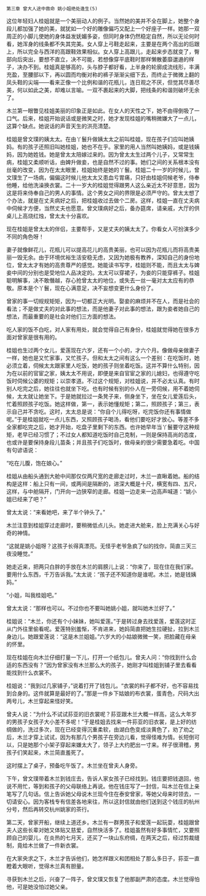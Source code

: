     第三章 曾大人途中救命 姚小姐绝处逢生(5) 

   这位年轻妇人桂姐就是一个美丽动人的例子。当然她的美并不全在脚上，她整个身段儿都加强了她的美，就犹如一个好的雕像偏巧又配上一个好座子一样。她那一双周正的小脚儿使她的身体益发妩媚多姿，但同时身体仍然稳定自然，所以无论何时看，她浑身的线条都不失其完美。女人穿上弓鞋走起来，主要是在两个高出的后跟上，所以完全与西洋的高跟鞋效果相似。女人穿上高跟儿，走起来步态就变了，臀部向后突出，要想不直立，决不可能，若想像穿平底鞋时那样懒散萎靡邋遢的样子，决办不到。桂姐真是够高的，头与脖子都好看，上半身的轮廓成流线形，丰满充盈，至腰部以下，再以圆而均衡对称的裤子渐渐尖细下去，而终止于微微上翻的凤头鞋的尖端——看来正像一个比例和谐的花瓶儿，连日观之不厌，但觉其尽善尽美，何以如此之美，却难以言喻。一双不裹起来的大脚，把线条的和谐则破坏无余了。

   木兰第一眼瞥见桂姐美丽的印象正是如此。在女人的天性之下，她不由得倒吸了一口气。后来，桂姐开始说话或是微笑之时，她才发现桂姐的嘴稍微嫌大了一点儿，这算个缺点。她说话的声音天生的洪亮清楚。

   桂姐是曾文璞的姨太太。在由丫鬟升做姨太太之前叫桂姐，现在孩子们应叫她姨妈。有的孩子还照旧叫她桂姐，她也不在乎。家里的用人当然叫她姨妈，或是钱姨妈，因为她姓钱。她是曾太太陪嫁过来的。因为曾太太生过两个儿子，又常常生病，桂姐又柔顺听话，由婢升做妾，也是自然不过的事。她们之间的关系根本没有丝毫的改变，因为在太太眼里，桂姐始终是她的丫鬟。桂姐二十一岁的时候儿，曾文璞生了一场病，偏偏这时候儿他太太又患血亏胃痛，只好由桂姐伺候老爷，侍奉他睡，给他洗澡换衣裳。二十一岁大的桂姐觉得跟男人这么亲近太不好意思，因为这是将来侍奉自己的男人的事情。这个男女之间的界限是必须严守的。曾太太想了个办法，就是在丈夫病好之后，把桂姐收过去做个二房。这样，桂姐一直在丈夫病中伺候才方便，当然丈夫也愿意。曾文璞病好之后，备办筵席，请亲戚，大厅的供桌儿上高烧红烛，曾太太十分喜欢。

   现在桂姐是曾太太的伴侣，主要帮手，又是丈夫的姨太太了。你看女人可扮演多少不同的角色呀！

   妻子就像鲜花儿，花瓶儿可以提高花儿的高贵美丽，也可以因为花瓶儿而将高贵美丽一毁无余。由于环境优裕生活安稳无虑，又因为她极有教养，深知自己的身份地位，曾太太才有她的高贵尊严的感觉。她能读书写字，桂姐则不能，而且太太与婢妾中间的分别也是受地位人品决定的。太太可以穿裙子，为妾的只能穿裤子。桂姐聪明解事，决不敢僭越，存心抢曾太太的地位，或失去一丝一毫对太太应有的恭敬。原本是个丫鬟，现在心满意足，决不妄想变更什么身份了。

   曾家的事一切规规矩矩，因为一切都正大光明。娶妾的麻烦并不在人，而是社会的看法；不是做丈夫的对此事的想法，而是他妻子对此事的想法，跟为妾者她自己的想法，而最重要的是社会对他们三方面的想法。

   吃人家的饭不白吃，对人家有用处，就会觉得自己有身份，桂姐就觉得她在很多方面对曾家是很有用的。

   桂姐也生过两个女儿，爱莲现在六岁，还有一个小的，才六个月。像做母亲做妻子一样，她也是又忙家事，又忙孩子。但和太太之间有这么一个差别：在吃饭时，她必须立着，伺候太太跟家里人吃饭，她的孩子则坐着吃饭。这并不算什么特别，因为在以前的官宦之家，姨太太不用说，即便是来自官宦之家的儿媳妇，也得遵守吃饭时伺候公婆的规矩；以崇孝道。不过这个规矩，对桂姐说，并不必太认真。有时别人吃完之后，她往往也就坐下吃。也有时候有别的仆人在一旁伺候，用不着她伺候，太太就让她坐下。于是她就拉过一条凳子来，侧身坐下，坐在女儿爱莲后头，忙着照顾孩子吃饭。她这样做，第一，表示她懂规矩；第二，照顾孩子；第三，表示自己并不贪吃。这时，太太总是说：“你自个儿得吃呀，吃完饭你还有事情做呢。”于是桂姐就吃一点儿东西，又照顾孩子喝汤，看他们要吃好才放心。等差不多全家都吃完之后，她才开始，吃盘子里剩下的东西。也许她早年当丫鬟要守这种规矩，老早已经习惯了；不过女人都知道吃饭时自己克制，一则是保持高尚的态度，也或许是要保持身段儿苗条；并且孩子们吃饭时，做母亲的很少需要急着吃。中国有句谚语说：

   “吃在儿腹，饱在娘心。”

   桂姐从由船头通到大舱中间那仅仅两尺宽的走廊走过时，木兰一直瞅着她。船的结构是这样：船上只有一间，或两间是隔断的，进深大概是十尺，横宽有四、五尺，这样，与中舱隔开，门开向一边狭窄的走廊。桂姐一边走来一边高声喊道：“姚小姐已经来了吧？”

   曾太太说：“来看她吧，来了半个钟头了。”

   木兰注意到桂姐穿过走廊时，要稍微低点儿头。她走进大舱来，脸上充满关心与好奇的神情。

   “这就是姚小姐呀？这孩子长得真漂亮。无怪乎老爷急疯了似的找你，简直三天三夜没睡觉。”

   她走近来，把两只白胖的手放在木兰的肩膀儿上说：“你来了，现在住在我们家。要用什么东西，千万告诉我。”太太说：“孩子还不知道你是谁呢。木兰，她是钱姨妈。”

   “小姐，叫我桂姐吧。”

   曾太太说：“那样也可以。不过你也不要叫她姚小姐，就叫她木兰好了。”

   桂姐说：“木兰，你还有个小妹妹，她叫爱莲。”于是转过身去找爱莲，爱莲这时正从门外往里偷看呢。爱莲特别羞惭，不肯进来，她妈简直把她生拉硬扯，拉到木兰身边儿。她跟爱莲说：“这是木兰姐姐。”六岁大的小姑娘微微一笑，把脸藏在母亲的怀里。

   现在桂姐在向木兰仔细打量一下儿，打开一个纸包儿。曾夫人问：“你找到什么合适的东西没有？”因为曾家没有木兰那么大的孩子，她刚才叫桂姐到铺子里去看看能找到什么衣裳不。

   桂姐说：“我到过几家铺子，”说着打开了钱包儿。“衣裳的料子都不好，也不容易找到合身的。这件就算是最好的了。”那是一件乡下姑娘的布衣裳，蛋青色，尺码大出两号儿，木兰穿起来怪好笑。

   曾夫人说：“为什么不试试荪亚的旧衣裳呢？荪亚跟木兰大概一样高，这么大年岁的男孩子女孩子大小差不多呢！”于是桂姐去找来一件荪亚的旧衣裳，是上好的纺绸做的，洗过多次，现在已经变得沉重柔软，由湖白色变成淡黄色了，劝了劝之后，木兰才穿上试试，因为有那几个男孩子在旁边儿看，觉得怪难为情。长短倒可以，只是她那个小架子穿起来嫌太大了，领子上大约肥出一寸来。样子很滑稽，男孩子们笑起来，木兰简直羞死了。

   这时摆上了桌子，预备吃午饭了。木兰坐在曾夫人身旁。

   下午，曾文璞带着木兰到钱庄去，告诉人家女孩子已经找到。钱庄要把钱退回，他说不用忙，等到和孩子的父母联络上再说。他在钱庄写了一封信，叫木兰在信上亲笔写了几句话。信上告诉她父母说木兰现今住在泰安曾家，等她父母来时领去，一切请安心。因为客栈专有信差各地来往，所以这封信就由他们送到这个钱庄的杭州分号，然后再转交杭州姚家的茶行。

   第二天，曾家开船，继续上道还乡。木兰有一群男孩子和爱莲一起玩耍，桂姐跟曾夫人这些长辈对她又体贴又慈爱，自然快活多了。桂姐虽然有好多事情忙，又要照顾自己的婴儿，在炎热的七月天，还买了一块山东府绸，在两天之后，经过剪裁缝制，竟给木兰做了一件新衣裳。

   在大家央求之下，木兰才告诉他们，她怎样跟义和团相处了那么多日子，荪亚一直瞪着大眼听，觉得木兰真有胆量。

   寻获到木兰之后，兴奋了一阵子，曾文璞又恢复了他那副严肃的态度。木兰觉得怕他，可是她没怕过她父亲。

